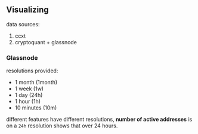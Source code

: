 ## Visualizing

data sources:
1. ccxt
2. cryptoquant + glassnode


### Glassnode 

resolutions provided:
* 1 month (1month)
* 1 week (1w)
* 1 day (24h)
* 1 hour (1h)
* 10 minutes (10m)

different features have different resolutions, **number of active addresses** is on a `24h` resolution shows that over 24 hours. 